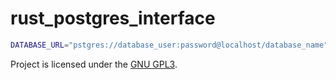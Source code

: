 # rust_postgres_interface

```bash
DATABASE_URL="pstgres://database_user:password@localhost/database_name"
```

Project is licensed under the [GNU GPL3](LICENSE). 
